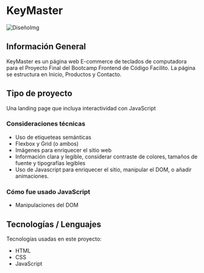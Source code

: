 # KeyMaster 

![DiseñoImg](https://github.com/sd-rv/keymaster-website/blob/main/images/design-desktop.png)

## Información General
KeyMaster es un página web E-commerce de teclados de computadora para el Proyecto Final del Bootcamp Frontend de Código Facilito. La página se estructura en Inicio, Productos y Contacto.

## Tipo de proyecto
Una landing page que incluya interactividad con JavaScript

### Consideraciones técnicas
- Uso de etiqueteas semánticas
- Flexbox y Grid (o ambos)
- Imágenes para enriquecer el sitio web
- Información clara y legible, considerar contraste de colores, tamaños de fuente y tipografías legibles
- Uso de Javascript para enriquecer el sitio, manipular el DOM, o añadir animaciones. 

### Cómo fue usado JavaScript
- Manipulaciones del DOM

## Tecnologías / Lenguajes 
Tecnologías usadas en este proyecto:
* HTML
* CSS
* JavaScript



